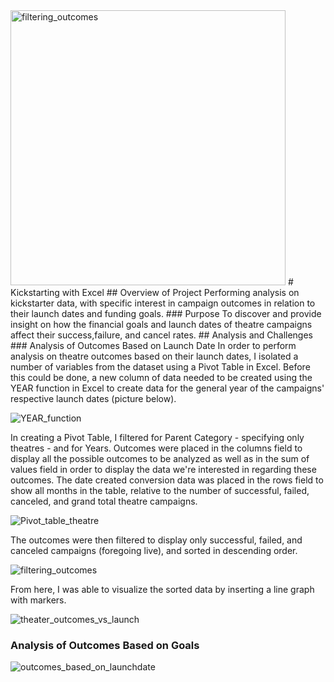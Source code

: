 <img width="440" alt="filtering_outcomes" src="https://user-images.githubusercontent.com/79600550/109406972-5295f700-794b-11eb-9909-299ff5f158f4.png">
# Kickstarting with Excel
## Overview of Project 
Performing analysis on kickstarter data, with specific interest in campaign outcomes in relation to their launch dates and funding goals.
### Purpose 
To discover and provide insight on how the financial goals and launch dates of theatre campaigns affect their success,failure, and cancel rates. 
## Analysis and Challenges 
### Analysis of Outcomes Based on Launch Date 
In order to perform analysis on theatre outcomes based on their launch dates, I isolated a number of variables from the dataset using a Pivot Table in Excel. Before this could be done, a new column of data needed to be created using the YEAR function in Excel to create data for the general year of the campaigns' respective launch dates (picture below).

![YEAR_function](Desktop/Resources/YEAR_function.png)

In creating a Pivot Table, I filtered for Parent Category - specifying only theatres - and for Years. Outcomes were placed in the columns field to display all the possible outcomes to be analyzed as well as in the sum of values field in order to display the data we're interested in regarding these outcomes. The date created conversion data was placed in the rows field to show all months in the table, relative to the number of successful, failed, canceled, and grand total theatre campaigns.

![Pivot_table_theatre](Desktop/Resources/Pivot_table_theatre.png)

The outcomes were then filtered to display only successful, failed, and canceled campaigns (foregoing live), and sorted in descending order.

![filtering_outcomes](Desktop/Resources/filtering_outcomes.png)

From here, I was able to visualize the sorted data by inserting a line graph with markers.

![theater_outcomes_vs_launch](Desktop/Resources/Theater_Outcomes_vs_Launch.png)
### Analysis of Outcomes Based on Goals






![outcomes_based_on_launchdate](path/to/outcomes_based_on_launchdate.png)

